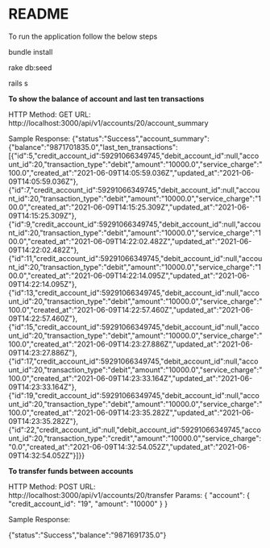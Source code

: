 # README

To run the application follow the below steps

bundle install

rake db:seed

rails s

**To show the balance of account and last ten transactions**

HTTP Method: GET
URL: http://localhost:3000/api/v1/accounts/20/account_summary

Sample Response: {"status":"Success","account_summary":{"balance":"9871701835.0","last_ten_transactions":[{"id":5,"credit_account_id":59291066349745,"debit_account_id":null,"account_id":20,"transaction_type":"debit","amount":"10000.0","service_charge":"100.0","created_at":"2021-06-09T14:05:59.036Z","updated_at":"2021-06-09T14:05:59.036Z"},{"id":7,"credit_account_id":59291066349745,"debit_account_id":null,"account_id":20,"transaction_type":"debit","amount":"10000.0","service_charge":"100.0","created_at":"2021-06-09T14:15:25.309Z","updated_at":"2021-06-09T14:15:25.309Z"},{"id":9,"credit_account_id":59291066349745,"debit_account_id":null,"account_id":20,"transaction_type":"debit","amount":"10000.0","service_charge":"100.0","created_at":"2021-06-09T14:22:02.482Z","updated_at":"2021-06-09T14:22:02.482Z"},{"id":11,"credit_account_id":59291066349745,"debit_account_id":null,"account_id":20,"transaction_type":"debit","amount":"10000.0","service_charge":"100.0","created_at":"2021-06-09T14:22:14.095Z","updated_at":"2021-06-09T14:22:14.095Z"},{"id":13,"credit_account_id":59291066349745,"debit_account_id":null,"account_id":20,"transaction_type":"debit","amount":"10000.0","service_charge":"100.0","created_at":"2021-06-09T14:22:57.460Z","updated_at":"2021-06-09T14:22:57.460Z"},{"id":15,"credit_account_id":59291066349745,"debit_account_id":null,"account_id":20,"transaction_type":"debit","amount":"10000.0","service_charge":"100.0","created_at":"2021-06-09T14:23:27.886Z","updated_at":"2021-06-09T14:23:27.886Z"},{"id":17,"credit_account_id":59291066349745,"debit_account_id":null,"account_id":20,"transaction_type":"debit","amount":"10000.0","service_charge":"100.0","created_at":"2021-06-09T14:23:33.164Z","updated_at":"2021-06-09T14:23:33.164Z"},{"id":19,"credit_account_id":59291066349745,"debit_account_id":null,"account_id":20,"transaction_type":"debit","amount":"10000.0","service_charge":"100.0","created_at":"2021-06-09T14:23:35.282Z","updated_at":"2021-06-09T14:23:35.282Z"},{"id":22,"credit_account_id":null,"debit_account_id":59291066349745,"account_id":20,"transaction_type":"credit","amount":"10000.0","service_charge":"0.0","created_at":"2021-06-09T14:32:54.052Z","updated_at":"2021-06-09T14:32:54.052Z"}]}}


**To transfer funds between accounts**

HTTP Method: POST
URL: http://localhost:3000/api/v1/accounts/20/transfer
Params: { "account": { "credit_account_id": "19", "amount": "10000" } }

Sample Response: 

{"status":"Success","balance":"9871691735.0"}
